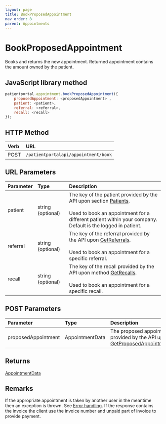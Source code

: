 ```yaml
---
layout: page
title: BookProposedAppointment
nav_order: 8
parent: Appointments
---
```


# BookProposedAppointment

Books and returns the new appointment. Returned appointment contains the amount owned by the patient.

## JavaScript library method

```javascript
patientportal.appointment.bookProposedAppointment({
    proposedAppointment: <proposedAppointment> ,
    patient: <patient>,
    referral: <referral>,
    recall: <recall>
});
```

## HTTP Method

| Verb | URL                                               |
|:-----|:--------------------------------------------------|
| POST | `/patientportalapi/appointment/book` |

## URL Parameters

| Parameter | Type   | Description                                                 |
|:----------|:-------|:------------------------------------------------------------|
| patient | string (optional) | The key of the patient provided by the API upon section [Patients](../patients/patients).<br><br>Used to book an appointment for a different patient within your company. Default is the logged in patient. |
| referral | string (optional) | The key of the referral provided by the API upon [GetReferrals](../referrals/getreferrals).<br><br>Used to book an appointment for a specific referral. |
| recall | string (optional) | The key of the recall provided by the API upon method [GetRecalls](../recalls/getrecalls).<br><br>Used to book an appointment for a specific recall. |

## POST Parameters

| Parameter | Type   | Description                                                 |
|:----------|:-------|:------------------------------------------------------------|
| proposedAppointment | AppointmentData | The proposed appointment provided by the API upon [GetProposedAppointments](../appointments/getproposedappointments). |

## Returns

[AppointmentData](../objects-and-data-types/appointmentdata)

## Remarks

If the appropriate appointment is taken by another user in the meantime then an exception is thrown. See [Error handling](../error-handling/error-handling). If the response contains the invoice the client use the invoice number and unpaid part of invoice to provide payment.
